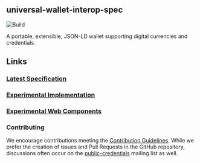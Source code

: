 ## universal-wallet-interop-spec

![Build](https://github.com/w3c-ccg/universal-wallet-interop-spec/workflows/Build/badge.svg)

A portable, extensible, JSON-LD wallet supporting digital currencies and credentials.

## Links

### [Latest Specification](https://w3c-ccg.github.io/universal-wallet-interop-spec/)

### [Experimental Implementation](./packages/universal-wallet)

### [Experimental Web Components](https://material-did.com/?path=/story/components-universal-wallet-wallet--unlocked)

### Contributing

We encourage contributions meeting the [Contribution
Guidelines](CONTRIBUTING.md). While we prefer the creation of issues
and Pull Requests in the GitHub repository, discussions often occur
on the
[public-credentials](http://lists.w3.org/Archives/Public/public-credentials/)
mailing list as well.
